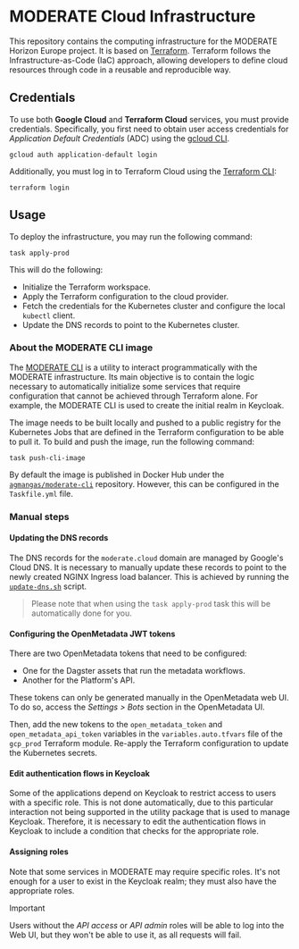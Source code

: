 # MODERATE Cloud Infrastructure

This repository contains the computing infrastructure for the MODERATE Horizon Europe project. It is based on [Terraform](https://www.terraform.io/). Terraform follows the Infrastructure-as-Code (IaC) approach, allowing developers to define cloud resources through code in a reusable and reproducible way.

## Credentials

To use both **Google Cloud** and **Terraform Cloud** services, you must provide credentials. Specifically, you first need to obtain user access credentials for _Application Default Credentials_ (ADC) using the [gcloud CLI](https://cloud.google.com/sdk/gcloud).

```
gcloud auth application-default login
```

Additionally, you must log in to Terraform Cloud using the [Terraform CLI](https://developer.hashicorp.com/terraform/downloads):

```
terraform login
```

## Usage

To deploy the infrastructure, you may run the following command:

```console
task apply-prod
```

This will do the following:

* Initialize the Terraform workspace.
* Apply the Terraform configuration to the cloud provider.
* Fetch the credentials for the Kubernetes cluster and configure the local `kubectl` client.
* Update the DNS records to point to the Kubernetes cluster.

### About the MODERATE CLI image

The [MODERATE CLI](./cli) is a utility to interact programmatically with the MODERATE infrastructure. Its main objective is to contain the logic necessary to automatically initialize some services that require configuration that cannot be achieved through Terraform alone. For example, the MODERATE CLI is used to create the initial realm in Keycloak.

The image needs to be built locally and pushed to a public registry for the Kubernetes Jobs that are defined in the Terraform configuration to be able to pull it. To build and push the image, run the following command:

```console
task push-cli-image
```

By default the image is published in Docker Hub under the [`agmangas/moderate-cli`](https://hub.docker.com/r/agmangas/moderate-cli) repository. However, this can be configured in the `Taskfile.yml` file.

### Manual steps

#### Updating the DNS records

The DNS records for the `moderate.cloud` domain are managed by Google's Cloud DNS. It is necessary to manually update these records to point to the newly created NGINX Ingress load balancer. This is achieved by running the [`update-dns.sh`](scripts/update-dns.sh) script.

> Please note that when using the `task apply-prod` task this will be automatically done for you.

#### Configuring the OpenMetadata JWT tokens

There are two OpenMetadata tokens that need to be configured:

* One for the Dagster assets that run the metadata workflows.
* Another for the Platform's API.

These tokens can only be generated manually in the OpenMetadata web UI. To do so, access the *Settings > Bots* section in the OpenMetadata UI.

Then, add the new tokens to the `open_metadata_token` and `open_metadata_api_token` variables in the `variables.auto.tfvars` file of the `gcp_prod` Terraform module. Re-apply the Terraform configuration to update the Kubernetes secrets.

#### Edit authentication flows in Keycloak

Some of the applications depend on Keycloak to restrict access to users with a specific role. This is not done automatically, due to this particular interaction not being supported in the utility package that is used to manage Keycloak. Therefore, it is necessary to edit the authentication flows in Keycloak to include a condition that checks for the appropriate role.

#### Assigning roles

Note that some services in MODERATE may require specific roles. It's not enough for a user to exist in the Keycloak realm; they must also have the appropriate roles.

> [!IMPORTANT]
> Users without the *API access* or *API admin* roles will be able to log into the Web UI, but they won't be able to use it, as all requests will fail.
